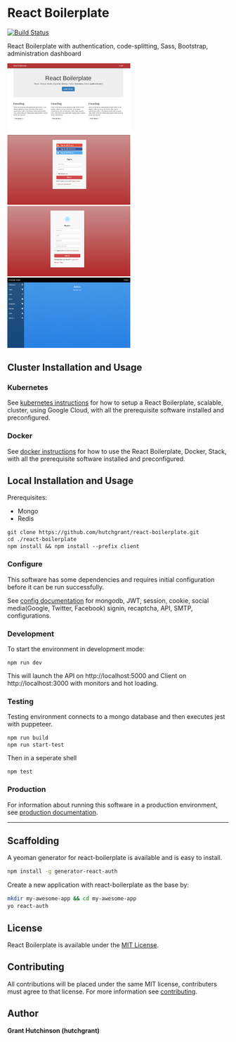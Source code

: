 # React Boilerplate

[![Build Status](https://travis-ci.org/hutchgrant/react-boilerplate.svg?branch=master)](https://travis-ci.org/hutchgrant/react-boilerplate)

React Boilerplate with authentication, code-splitting,
Sass, Bootstrap, administration dashboard

<a href="https://github.com/hutchgrant/react-boilerplate/raw/master/docs/screenshots/screen_home.png"><img src="./docs/screenshots/screen_home.png" width="280px"></a>
<a href="https://github.com/hutchgrant/react-boilerplate/raw/master/docs/screenshots/screen_login.png"><img src="./docs/screenshots/screen_login.png" width="280px"></a>
<a href="https://github.com/hutchgrant/react-boilerplate/raw/master/docs/screenshots/screen_register.png"><img src="./docs/screenshots/screen_register.png" width="280px"></a>
<a href="https://github.com/hutchgrant/react-boilerplate/raw/master/docs/screenshots/screen_admin.png"><img src="./docs/screenshots/screen_admin.png" width="280px"></a>

## Cluster Installation and Usage

### Kubernetes

See [kubernetes instructions](https://github.com/hutchgrant/react-boilerplate/blob/master/docs/README_K8S.md) for how to setup a React Boilerplate, scalable, cluster, using Google Cloud, with all the prerequisite software installed and preconfigured.

### Docker

See [docker instructions](https://github.com/hutchgrant/react-boilerplate/blob/master/docs/README_DOCKER.md) for how to use the React Boilerplate, Docker, Stack, with all the prerequisite software installed and preconfigured.

## Local Installation and Usage

Prerequisites:

- Mongo
- Redis

```
git clone https://github.com/hutchgrant/react-boilerplate.git
cd ./react-boilerplate
npm install && npm install --prefix client
```

### Configure

This software has some dependencies and requires initial configuration before it
can be run successfully.

See
[config documentation](https://github.com/hutchgrant/react-boilerplate/blob/master/docs/README_CONFIG.md) for mongodb, JWT, session, cookie, social media(Google, Twitter,
Facebook) signin, recaptcha, API, SMTP, configurations.

### Development

To start the environment in development mode:

```
npm run dev
```

This will launch the API on http://localhost:5000 and Client on http://localhost:3000
with monitors and hot loading.

### Testing

Testing environment connects to a mongo database and then executes jest with puppeteer.

```
npm run build
npm run start-test
```

Then in a seperate shell

```
npm test
```

### Production

For information about running this software in a production environment, see
[production documentation](https://github.com/hutchgrant/react-boilerplate/blob/master/docs/README_PROD.md).

---

## Scaffolding

A yeoman generator for react-boilerplate is available and is easy to install.

```bash
npm install -g generator-react-auth
```

Create a new application with react-boilerplate as the base by:

```bash
mkdir my-awesome-app && cd my-awesome-app
yo react-auth
```

## License

React Boilerplate is available under the
[MIT License](https://github.com/hutchgrant/react-boilerplate/blob/master/LICENSE).

## Contributing

All contributions will be placed under the same MIT license, contributers must
agree to that license. For more information see
[contributing](https://github.com/hutchgrant/react-boilerplate/blob/master/CONTRIBUTING.md).

## Author

**Grant Hutchinson (hutchgrant)**
